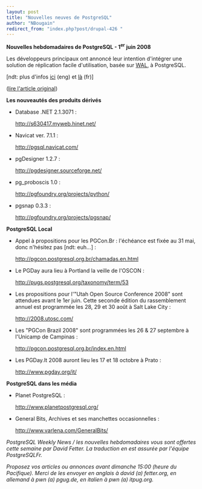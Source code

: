 ```yaml
---
layout: post
title: "Nouvelles neuves de PostgreSQL"
author: "NBougain"
redirect_from: "index.php?post/drupal-426 "
---
```



<p><strong>Nouvelles hebdomadaires de PostgreSQL - 1<sup>er</sup> juin 2008</strong></p>

<p>Les développeurs principaux ont annoncé leur intention d'intégrer une solution de réplication facile d'utilisation, basée sur <a href="http://docs.postgresqlfr.org/8.3/wal-intro.html">WAL</a>, à PostgreSQL.

[ndt: plus d'infos <a href="http://archives.postgresql.org/pgsql-hackers/2008-05/msg00913.php">ici</a> (eng) et <a href="http://www.postgresqlfr.org/?q=node/1656">là</a> (fr)]</p>

<p>(<a href="http://people.planetpostgresql.org/dfetter/index.php?/archives/175-PostgreSQL-Weekly-News-June-01-2008.html">lire l'article original</a>)</p>

<!--more-->


<strong>Les nouveautés des produits dérivés</strong>

<ul>

<li>Database .NET 2.1.3071&nbsp;:

<a target="_blank" href="http://s630417.myweb.hinet.net/">http://s630417.myweb.hinet.net/</a></li>

<li>Navicat ver. 7.1.1&nbsp;:

<a target="_blank" href="http://pgsql.navicat.com/">http://pgsql.navicat.com/</a></li>

<li>pgDesigner 1.2.7&nbsp;:

<a target="_blank" href="http://pgdesigner.sourceforge.net/">http://pgdesigner.sourceforge.net/</a></li>

<li>pg_proboscis 1.0&nbsp;:

<a target="_blank" href="http://pgfoundry.org/projects/python/">http://pgfoundry.org/projects/python/</a></li>

<li>pgsnap 0.3.3&nbsp;:

<a target="_blank" href="http://pgfoundry.org/projects/pgsnap/">http://pgfoundry.org/projects/pgsnap/</a></li>

</ul>

<!--break-->

<p><strong>PostgreSQL Local</strong></p>

<ul>

<li>Appel à propositions pour les PGCon.Br&nbsp;: l'échéance est fixée au 31 mai, donc n'hésitez pas [ndt: euh...]&nbsp;:

<a target="_blank" href="http://pgcon.postgresql.org.br/chamadas.en.html">http://pgcon.postgresql.org.br/chamadas.en.html</a></li>

<li>Le PGDay aura lieu à Portland la veille de l'OSCON&nbsp;:

<a target="_blank" href="http://pugs.postgresql.org/taxonomy/term/53">http://pugs.postgresql.org/taxonomy/term/53</a></li>

<li>Les propositions pour l'"Utah Open Source Conference 2008" sont attendues avant le 1er juin. Cette seconde édition du rassemblement annuel est programmée les 28, 29 et 30 août à Salt Lake City&nbsp;:

<a target="_blank" href="http://2008.utosc.com/">http://2008.utosc.com/</a></li>

<li>Les "PGCon Brazil 2008" sont programmées les 26 &amp; 27 septembre à l'Unicamp de Campinas&nbsp;:

<a target="_blank" href="http://pgcon.postgresql.org.br/index.en.html">http://pgcon.postgresql.org.br/index.en.html</a></li>

<li>Les PGDay.It 2008 auront lieu les 17 et 18 octobre à Prato&nbsp;:

<a target="_blank" href="http://www.pgday.org/it/">http://www.pgday.org/it/</a></li>

</ul>

<p><strong>PostgreSQL dans les média</strong></p>

<ul>

<li>Planet PostgreSQL&nbsp;:

<a target="_blank" href="http://www.planetpostgresql.org/">http://www.planetpostgresql.org/</a></li>

<li>General Bits, Archives et ses manchettes occasionnelles&nbsp;:

<a target="_blank" href="http://www.varlena.com/GeneralBits/">http://www.varlena.com/GeneralBits/</a></li>

</ul>

<p><em>PostgreSQL Weekly News / les nouvelles hebdomadaires vous sont offertes cette semaine par David Fetter. La traduction en est assurée par l'équipe PostgreSQLFr.</em></p>

<p><em>Proposez vos articles ou annonces avant dimanche 15:00 (heure du Pacifique). Merci de les envoyer en anglais à david (a) fetter.org, en allemand à pwn (a) pgug.de, en italien à pwn (a) itpug.org.</em></p>